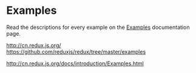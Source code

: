# Examples   
Read the descriptions for every example on the [Examples](../docs/introduction/Examples.md) documentation page.

http://cn.redux.js.org/
https://github.com/reduxjs/redux/tree/master/examples

http://cn.redux.js.org/docs/introduction/Examples.html